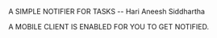 A SIMPLE NOTIFIER FOR TASKS -- Hari Aneesh Siddhartha

A MOBILE CLIENT IS ENABLED FOR YOU TO GET NOTIFIED.
